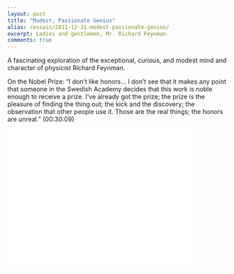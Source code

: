 ```yaml
---
layout: post
title: "Modest, Passionate Genius"
alias: /essais/2011-12-31-modest-passionate-genius/
excerpt: Ladies and gentlemen, Mr. Richard Feynman
comments: true
---
```


A fascinating exploration of the exceptional, curious, and modest mind and character of physicist Richard Feynman.

On the Nobel Prize:
“I don’t like honors… I don’t see that it makes any point that someone in the Swedish Academy decides that this work is noble enough to receive a prize. I’ve already got the prize; the prize is the pleasure of finding the thing out; the kick and the discovery; the observation that other people use it. Those are the real things; the honors are unreal.” (00:30:09)

<iframe width="420" height="315" src="//www.youtube.com/embed/Fzg1CU8t9nw" frameborder="0"> </iframe>

<a href="https://plus.google.com/+VincentBarr0?rel=author"></a>